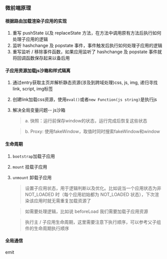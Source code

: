 ### 微前端原理

#### 根据路由加载渲染子应用的实现
1. 重写 pushState 以及 replaceState 方法，在方法中调用原有方法后执行如何处理子应用的逻辑
2. 监听 hashchange 及 popstate 事件，事件触发后执行如何处理子应用的逻辑
3. 重写监听 / 移除事件函数，如果应用监听了 hashchange 及 popstate 事件就将回调函数保存起来以备后用

#### 子应用资源加载js沙箱和样式隔离
1. 通过entry获取主页并解析静态资源(涉及到跨域处理)css, js, img, 递归寻找link, script, img标签
2. 创建link加载css资源，使用`eval()`或者`new Function(js string)`是执行js
3. 解决全局变量问题-- js沙箱
    > a. 快照：运行前保存window的状态，运行完成后恢复这些状态

    > b. Proxy: 使用fakeWindow，取值时同时搜索fakeWindow和window

#### 生命周期
1. `bootstrap`加载子应用
2. `mount` 挂载子应用
3. `unmount` 卸载子应用

    > 设置子应用状态，用于逻辑判断以及优化。比如说当一个应用状态为非 NOT_LOADED 时（每个应用初始都为 NOT_LOADED 状态），下次渲染该应用时就无需重复加载资源了

    > 如需要处理逻辑，比如说 beforeLoad 我们需要加载子应用资源

    > 执行主 / 子应用生命周期，这里需要注意下执行顺序，可以参考父子组件的生命周期执行顺序

#### 全局通信
emit